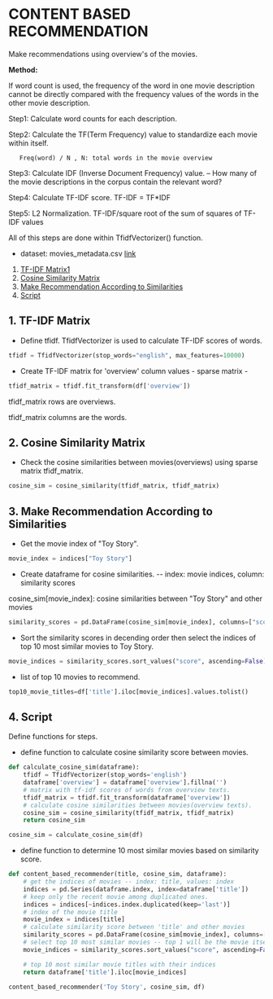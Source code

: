 # CONTENT BASED RECOMMENDATION

Make recommendations using overview's of the movies.

**Method:**

If word count is used, the frequency of the word in one movie description cannot be directly compared with the frequency values ​​of the words in the other movie description.

Step1: Calculate word counts for each description.

Step2: Calculate the TF(Term Frequency) value to standardize each movie within itself.
 
       Freq(word) / N , N: total words in the movie overview

Step3: Calculate IDF (Inverse Document Frequency) value. – How many of the movie descriptions in the corpus contain the relevant word?

Step4: Calculate TF-IDF score. TF-IDF = TF*IDF

Step5: L2 Normalization. TF-IDF/square root of the sum of squares of TF-IDF values

All of this steps are done within TfidfVectorizer() function.

- dataset: movies_metadata.csv  [link](https://www.kaggle.com/rounakbanik/the-movies-dataset)

1. [TF-IDF Matrix1](#1-tf-idf-matrix)
2. [Cosine Similarity Matrix](#2-cosine-similarity-matrix)
3. [Make Recommendation According to Similarities](#3-make-recommendation-according-to-similarities)
4. [Script](#4-script)


## 1. TF-IDF Matrix

- Define tfidf. TfidfVectorizer is used to calculate TF-IDF scores of words.

```python
tfidf = TfidfVectorizer(stop_words="english", max_features=10000)
```

- Create TF-IDF matrix for 'overview' column values - sparse matrix -

```python
tfidf_matrix = tfidf.fit_transform(df['overview'])
```

tfidf_matrix rows are overviews.

tfidf_matrix columns are the words.

## 2. Cosine Similarity Matrix

- Check the cosine similarities between movies(overviews) using sparse matrix tfidf_matrix.

```python
cosine_sim = cosine_similarity(tfidf_matrix, tfidf_matrix)
```

## 3. Make Recommendation According to Similarities

- Get the movie index of "Toy Story".

```python
movie_index = indices["Toy Story"]
```

- Create dataframe for cosine similarities. -- index: movie indices, column: similarity scores

cosine_sim[movie_index]: cosine similarities between "Toy Story" and other movies

```python
similarity_scores = pd.DataFrame(cosine_sim[movie_index], columns=["score"])
```

- Sort the similarity scores in decending order then select the indices of top 10 most similar movies to Toy Story.

```python
movie_indices = similarity_scores.sort_values("score", ascending=False)[1:11].index
```

- list of top 10 movies to recommend.

```python
top10_movie_titles=df['title'].iloc[movie_indices].values.tolist()
``` 

## 4. Script

Define functions for steps.

- define function to calculate cosine similarity score between movies.

```python
def calculate_cosine_sim(dataframe):
    tfidf = TfidfVectorizer(stop_words='english')
    dataframe['overview'] = dataframe['overview'].fillna('')
    # matrix with tf-idf scores of words from overview texts.
    tfidf_matrix = tfidf.fit_transform(dataframe['overview'])
    # calculate cosine similarities between movies(overview texts).
    cosine_sim = cosine_similarity(tfidf_matrix, tfidf_matrix)
    return cosine_sim

cosine_sim = calculate_cosine_sim(df)
```

- define function to determine 10 most similar movies based on similarity score.

```python
def content_based_recommender(title, cosine_sim, dataframe):
    # get the indices of movies -- index: title, values: index
    indices = pd.Series(dataframe.index, index=dataframe['title'])
    # keep only the recent movie among duplicated ones.
    indices = indices[~indices.index.duplicated(keep='last')]
    # index of the movie title
    movie_index = indices[title]
    # calculate similarity score between 'title' and other movies
    similarity_scores = pd.DataFrame(cosine_sim[movie_index], columns=["score"])
    # select top 10 most similar movies -- top 1 will be the movie itself
    movie_indices = similarity_scores.sort_values("score", ascending=False)[1:11].index

    # top 10 most similar movie titles with their indices
    return dataframe['title'].iloc[movie_indices]

content_based_recommender('Toy Story', cosine_sim, df)
```

